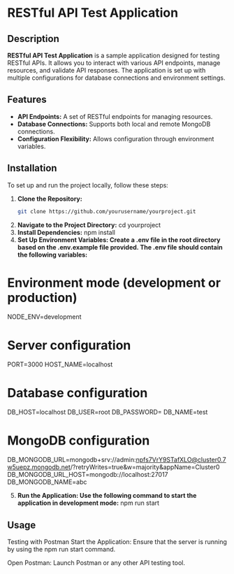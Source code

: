 # RESTful API Test Application

## Description

**RESTful API Test Application** is a sample application designed for testing RESTful APIs. It allows you to interact with various API endpoints, manage resources, and validate API responses. The application is set up with multiple configurations for database connections and environment settings.

## Features

- **API Endpoints:** A set of RESTful endpoints for managing resources.
- **Database Connections:** Supports both local and remote MongoDB connections.
- **Configuration Flexibility:** Allows configuration through environment variables.

## Installation

To set up and run the project locally, follow these steps:

1. **Clone the Repository:**
   ```bash
   git clone https://github.com/yourusername/yourproject.git
   ```
2. **Navigate to the Project Directory:**
   cd yourproject
3. **Install Dependencies:**
   npm install
4. **Set Up Environment Variables: Create a .env file in the root directory based on the .env.example file provided. The .env file should contain the following variables:**

# Environment mode (development or production)

NODE_ENV=development

# Server configuration

PORT=3000
HOST_NAME=localhost

# Database configuration

DB_HOST=localhost
DB_USER=root
DB_PASSWORD=
DB_NAME=test

# MongoDB configuration

DB_MONGODB_URL=mongodb+srv://admin:npfs7VrY9STafXLO@cluster0.7w5uepz.mongodb.net/?retryWrites=true&w=majority&appName=Cluster0
DB_MONGODB_URL_HOST=mongodb://localhost:27017
DB_MONGODB_NAME=abc

5. **Run the Application: Use the following command to start the application in development mode:**
   npm run start

## Usage

Testing with Postman
Start the Application: Ensure that the server is running by using the npm run start command.

Open Postman: Launch Postman or any other API testing tool.
